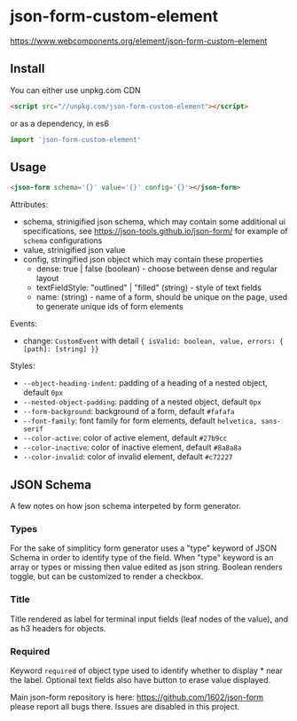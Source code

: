 # json-form-custom-element
https://www.webcomponents.org/element/json-form-custom-element

## Install

You can either use unpkg.com CDN

```html
<script src="//unpkg.com/json-form-custom-element"></script>
```

or as a dependency, in es6

```javascript
import 'json-form-custom-element'
```

## Usage

```html
<json-form schema='{}' value='{}' config='{}'></json-form>
```

Attributes:
- schema, strinigified json schema, which may contain some additional ui specifications, see https://json-tools.github.io/json-form/ for example of `schema` configurations
- value, strinigified json value
- config, stringified json object which may contain these properties
  - dense: true | false (boolean) - choose between dense and regular layout
  - textFieldStyle: "outlined" | "filled" (string) - style of text fields
  - name: (string) - name of a form, should be unique on the page, used to generate unique ids of form elements

Events:
  - change: `CustomEvent` with detail `{ isValid: boolean, value, errors: { [path]: [string] }}`

Styles:
  - `--object-heading-indent`: padding of a heading of a nested object, default `0px`
  - `--nested-object-padding`: padding of a nested object, default `0px`
  - `--form-background`: background of a form, default `#fafafa`
  - `--font-family`: font family for form elements, default `helvetica, sans-serif`
  - `--color-active`: color of active element, default `#27b9cc`
  - `--color-inactive`: color of inactive element, default `#8a8a8a`
  - `--color-invalid`: color of invalid element, default `#c72227`

## JSON Schema

A few notes on how json schema interpeted by form generator.

### Types

For the sake of simpliticy form generator uses a "type" keyword of JSON Schema in order to identify type of the field. When "type" keyword is an array or types or missing then value edited as json string. Boolean renders toggle, but can be customized to render a checkbox.

### Title

Title rendered as label for terminal input fields (leaf nodes of the value), and as h3 headers for objects.

### Required

Keyword `required` of object type used to identify whether to display * near the label. Optional text fields also have button to erase value displayed.
  


Main json-form repository is here: https://github.com/1602/json-form please report all bugs there. Issues are disabled in this project.
